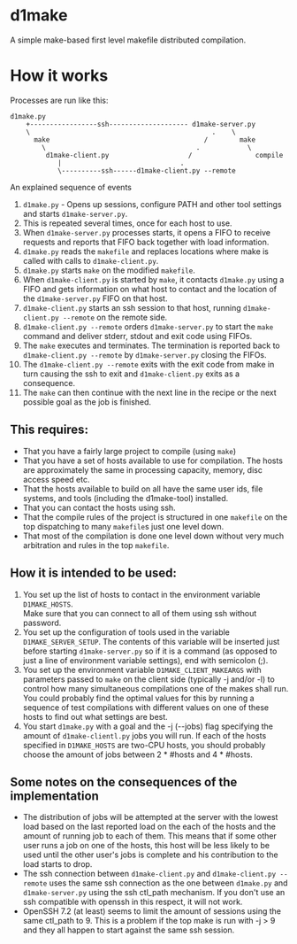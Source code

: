 # d1make
A simple make-based first level makefile distributed compilation.

# How it works

Processes are run like this:

```
d1make.py 
    +-----------------ssh-------------------- d1make-server.py
    \                                              .    \
      make                                       /        make
        \                                      .            \
         d1make-client.py                    /                compile
            |                              .
            \----------ssh------d1make-client.py --remote
```

An explained sequence of events
1. `d1make.py` - Opens up sessions, configure PATH and other tool settings and starts `d1make-server.py`.
1. This is repeated several times, once for each host to use.
1. When `d1make-server.py` processes starts, it opens a FIFO to receive requests and reports that FIFO back together with load information.
1. `d1make.py` reads the `makefile` and replaces locations where make is called with calls to `d1make-client.py`.
1. `d1make.py` starts `make` on the modified `makefile`.
1. When `d1make-client.py` is started by `make`, it contacts `d1make.py` using a FIFO and gets information on what host to contact and the location of the `d1make-server.py` FIFO on that host.
1. `d1make-client.py` starts an ssh session to that host, running `d1make-client.py --remote` on the remote side.
1. `d1make-client.py --remote` orders `d1make-server.py` to start the `make` command and deliver stderr, stdout and exit code using FIFOs.
1. The `make` executes and terminates. The termination is reported back to `d1make-client.py --remote` by `d1make-server.py` closing the FIFOs.
1. The `d1make-client.py --remote` exits with the exit code from make in turn causing the ssh to exit and `d1make-client.py` exits as a consequence.
1. The `make` can then continue with the next line in the recipe or the next possible goal as the job is finished.

## This requires:
* That you have a fairly large project to compile (using `make`)
* That you have a set of hosts available to use for compilation. The hosts are approximately the same in processing capacity, memory, disc access speed etc.
* That the hosts available to build on all have the same user ids, file systems, and tools (including the d1make-tool) installed.
* That you can contact the hosts using ssh.
* That the compile rules of the project is structured in one `makefile` on the top dispatching to many `makefile`s just one level down.
* That most of the compilation is done one level down without very much arbitration and rules in the top `makefile`.

## How it is intended to be used:
1. You set up the list of hosts to contact in the environment variable `D1MAKE_HOSTS`.  
   Make sure that you can connect to all of them using ssh without password.
1. You set up the configuration of tools used in the variable `D1MAKE_SERVER_SETUP`. The contents of this variable will be inserted just before starting `d1make-server.py` so if it is a command (as opposed to just a line of environment variable settings), end with semicolon (;).
1. You set up the environment variable `D1MAKE_CLIENT_MAKEARGS` with parameters passed to `make` on the client side (typically -j and/or -l) to control how many simultaneous compilations one of the makes shall run. You could probably find the optimal values for this by running a sequence of test compilations with different values on one of these hosts to find out what settings are best.
1. You start `d1make.py` with a goal and the -j (--jobs) flag specifying the amount of `d1make-clientl.py` jobs you will run. If each of the hosts specified in `D1MAKE_HOSTS` are two-CPU hosts, you should probably choose the amount of jobs between 2 * #hosts and 4 * #hosts.

## Some notes on the consequences of the implementation
* The distribution of jobs will be attempted at the server with the lowest load based on the last reported load on the each of the hosts and the amount of running job to each of them. This means that if some other user runs a job on one of the hosts, this host will be less likely to be used until the other user's jobs is complete and his contribution to the load starts to drop.
* The ssh connection between `d1make-client.py` and `d1make-client.py --remote` uses the same ssh connection as the one between `d1make.py` and `d1make-server.py` using the ssh ctl_path mechanism. If you don't use an ssh compatible with openssh in this respect, it will not work.
* OpenSSH 7.2 (at least) seems to limit the amount of sessions using the same ctl_path to 9. This is a problem if the top make is run with -j > 9 and they all happen to start against the same ssh session.

